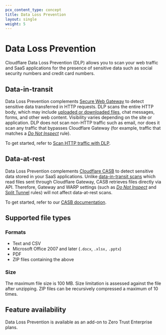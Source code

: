 ```yaml
---
pcx_content_type: concept
title: Data Loss Prevention
layout: single
weight: 5
---
```


# Data Loss Prevention

Cloudflare Data Loss Prevention (DLP) allows you to scan your web traffic and SaaS applications for the presence of sensitive data such as social security numbers and credit card numbers.

## Data-in-transit

Data Loss Prevention complements [Secure Web Gateway](/cloudflare-one/policies/gateway/) to detect sensitive data transferred in HTTP requests. DLP scans the entire HTTP body, which may include [uploaded or downloaded files](#supported-file-types), chat messages, forms, and other web content. Visibility varies depending on the site or application. DLP does not scan non-HTTP traffic such as email, nor does it scan any traffic that bypasses Cloudflare Gateway (for example, traffic that matches a [_Do Not Inspect_](/cloudflare-one/policies/gateway/http-policies/#do-not-inspect) rule).

To get started, refer to [Scan HTTP traffic with DLP](/cloudflare-one/policies/data-loss-prevention/dlp-policies/).

## Data-at-rest

Data Loss Prevention complements [Cloudflare CASB](/cloudflare-one/applications/scan-apps/) to detect sensitive data stored in your SaaS applications. Unlike [data-in-transit scans](#data-in-transit) which read files sent through Cloudflare Gateway, CASB retrieves files directly via API. Therefore, Gateway and WARP settings (such as [_Do Not Inspect_](/cloudflare-one/policies/gateway/http-policies/#do-not-inspect) and [Split Tunnel](/cloudflare-one/connections/connect-devices/warp/configure-warp/route-traffic/split-tunnels/) rules) will not affect data-at-rest scans.

To get started, refer to our [CASB documentation](/cloudflare-one/applications/scan-apps/casb-dlp/).

## Supported file types

### Formats

- Text and CSV
- Microsoft Office 2007 and later (`.docx`, `.xlsx,` `.pptx`)
- PDF
- ZIP files containing the above

### Size

The maximum file size is 100 MB. Size limitation is assessed against the file after unzipping. ZIP files can be recursively compressed a maximum of 10 times.

## Feature availability

Data Loss Prevention is available as an add-on to Zero Trust Enterprise plans.

